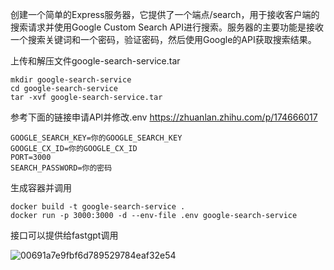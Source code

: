 
创建一个简单的Express服务器，它提供了一个端点/search，用于接收客户端的搜索请求并使用Google Custom Search API进行搜索。服务器的主要功能是接收一个搜索关键词和一个密码，验证密码，然后使用Google的API获取搜索结果。

上传和解压文件google-search-service.tar
```
mkdir google-search-service
cd google-search-service
tar -xvf google-search-service.tar
```
参考下面的链接申请API并修改.env
https://zhuanlan.zhihu.com/p/174666017
```
GOOGLE_SEARCH_KEY=你的GOOGLE_SEARCH_KEY
GOOGLE_CX_ID=你的GOOGLE_CX_ID
PORT=3000
SEARCH_PASSWORD=你的密码
```
生成容器并调用
```
docker build -t google-search-service .
docker run -p 3000:3000 -d --env-file .env google-search-service
```

接口可以提供给fastgpt调用


![00691a7e9fbf6d789529784eaf32e54](https://github.com/meteoryxx/google_search_api_docker/assets/11530764/a5ed59d4-c982-4f44-b4ae-859d102e4752)
